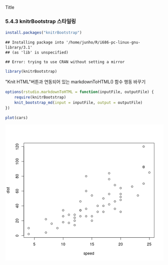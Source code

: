 Title

### 5.4.3 knitrBootstrap 스타일링


```r
install.packages("knitrBootstrap")
```

```
## Installing package into '/home/junho/R/i686-pc-linux-gnu-library/3.1'
## (as 'lib' is unspecified)
```

```
## Error: trying to use CRAN without setting a mirror
```

```r
library(knitrBootstrap)
```


"Knit HTML"버튼과 연동되어 있는  markdownToHTML() 함수 행동 바꾸기

```r
options(rstudio.markdownToHTML = function(inputFile, outputFile) {
    require(knitrBootstrap)
    knit_bootstrap_md(input = inputFile, output = outputFile)
})
```



```r
plot(cars)
```

![plot of chunk unnamed-chunk-3](figure/unnamed-chunk-3.png) 


